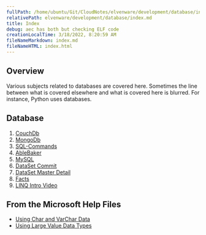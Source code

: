 ```yaml
---
fullPath: /home/ubuntu/Git/CloudNotes/elvenware/development/database/index.md
relativePath: elvenware/development/database/index.md
title: Index
debug: aec has both but checking ELF code
creationLocalTime: 3/18/2022, 8:20:59 AM
fileNameMarkdown: index.md
fileNameHTML: index.html
---
```


<!-- toc -->
<!-- tocstop -->

## Overview

Various subjects related to databases are covered here. Sometimes
the line between what is covered elsewhere and what is covered here
is blurred. For instance, Python uses databases.

Database
--------

1.  [CouchDb](/charlie/development/database/NoSql/CouchDb.html)
2.  [MongoDb](/charlie/development/database/NoSql/MongoDb.html)
3.  [SQL-Commands](/charlie/development/database/mssql/sql-commands.html)
4.  [AbleBaker](/charlie/development/database/able-baker.html)
5.  [MySQL](/charlie/development/database/mysql/MySql.html)
6.  [DataSet Commit](/charlie/development/database/mssql/datasets-commits.html)
7.  [DataSet Master Detail](/charlie/development/database/mssql/dataset-master-detail.html)
8.  [Facts](/charlie/development/database/facts.html)
9.  [LINQ Intro Video](/charlie/development/database/LinqIntroWeb.html)

From the Microsoft Help Files
-----------------------------

-   [Using Char and VarChar Data](http://msdn.microsoft.com/en-us/library/ms175055.aspx)
-   [Using Large Value Data Types](http://msdn.microsoft.com/en-us/library/ms178158.aspx)

